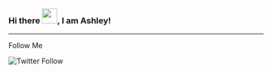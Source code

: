 ### Hi there <img src="https://raw.githubusercontent.com/MartinHeinz/MartinHeinz/master/wave.gif" width="30px">, I am Ashley!

---

Follow Me

![Twitter Follow](https://img.shields.io/twitter/follow/__aarmstrong__?label=Follow%20Me&logo=Twitter&style=for-the-badge)
